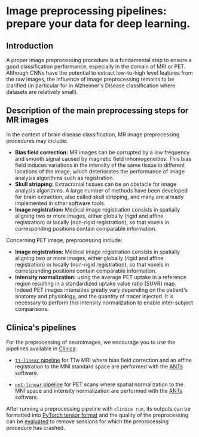 # Image preprocessing pipelines: prepare your data for deep learning.

## Introduction

A proper image preprocessing procedure is a fundamental step to ensure a good classification performance,
especially in the domain of MRI or PET.
Although CNNs have the potential to extract low-to-high level features from the raw images,
the influence of image preprocessing remains to be clarified (in particular for in Alzheimer's Disease
classification where datasets are relatively small).

## Description of the main preprocessing steps for MR images

In the context of brain disease classification, MR image preprocessing procedures may include:

- **Bias field correction:** MR images can be corrupted by a low frequency and smooth signal caused by magnetic field inhomogeneities.
This bias field induces variations in the intensity of the same tissue in different locations of the image, which deteriorates the performance
 of image analysis algorithms such as registration.
- **Skull stripping:** Extracranial tissues can be an obstacle for image analysis algorithms.
A large number of methods have been developed for brain extraction, also called skull stripping,
and many are already implemented in other software tools.
- **Image registration:** Medical image registration consists in spatially aligning two or more images,
either globally (rigid and affine registration) or locally (non-rigid registration),
so that voxels in corresponding positions contain comparable information.

Concerning PET image, preprocessing include:

- **Image registration:** Medical image registration consists in spatially aligning two or more images,
either globally (rigid and affine registration) or locally (non-rigid registration),
so that voxels in corresponding positions contain comparable information.
- **Intensity normalization:** using the average PET uptake in a reference region resulting in a standardized uptake value ratio (SUVR) map. Indeed PET images intensities greatly vary depending on the patient's anatomy and physiology, and the quantity of tracer injected. It is necessary to perform this intensity normalization to enable inter-subject comparisons.


## Clinica's pipelines

For the preprocessing of neuroimages, we encourage you to use the pipelines available in [Clinica](https://aramislab.paris.inria.fr/clinica/docs/public/latest/):

- [`t1-linear` pipeline](https://aramislab.paris.inria.fr/clinica/docs/public/latest/Pipelines/T1_Linear/) for T1w MRI where bias field correction and an affine registration to the MNI standard space are performed with the [ANTs](http://stnava.github.io/ANTs/) software.

- [`pet-linear` pipeline](https://aramislab.paris.inria.fr/clinica/docs/public/latest/Pipelines/PET_Linear/) for PET scans where spatial normalization to the MNI space and intensity normalization are performed with the [ANTs](http://stnava.github.io/ANTs/) software.

After running a preprocessing pipeline with `clinica run`, its outputs can be formatted
into [PyTorch tensor format](Extract.md) and the quality of the preprocessing can be [evaluated](QualityCheck.md)
to remove sessions for which the preprocessing procedure has crashed.
